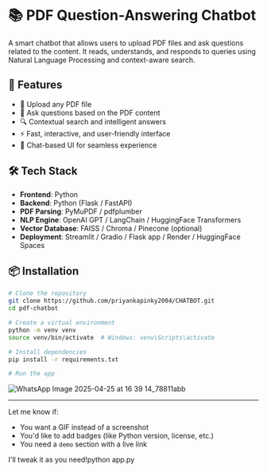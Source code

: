 # 📚 PDF Question-Answering Chatbot

A smart chatbot that allows users to upload PDF files and ask questions related to the content. It reads, understands, and responds to queries using Natural Language Processing and context-aware search.

## 🚀 Features

- 📄 Upload any PDF file
- 🤖 Ask questions based on the PDF content
- 🔍 Contextual search and intelligent answers
- ⚡ Fast, interactive, and user-friendly interface
- 💬 Chat-based UI for seamless experience

## 🛠️ Tech Stack

- **Frontend**: Python
- **Backend**: Python (Flask / FastAPI)
- **PDF Parsing**: PyMuPDF / pdfplumber
- **NLP Engine**: OpenAI GPT / LangChain / HuggingFace Transformers
- **Vector Database**: FAISS / Chroma / Pinecone (optional)
- **Deployment**: Streamlit / Gradio / Flask app / Render / HuggingFace Spaces

## 📦 Installation

```bash
# Clone the repository
git clone https://github.com/priyankapinky2004/CHATBOT.git
cd pdf-chatbot

# Create a virtual environment
python -m venv venv
source venv/bin/activate  # Windows: venv\Scripts\activate

# Install dependencies
pip install -r requirements.txt

# Run the app
```
![WhatsApp Image 2025-04-25 at 16 39 14_78811abb](https://github.com/user-attachments/assets/e6b4eec2-768e-46a3-9e55-8a761d499d72)

---

Let me know if:
- You want a GIF instead of a screenshot
- You'd like to add badges (like Python version, license, etc.)
- You need a `demo` section with a live link

I'll tweak it as you need!python app.py
